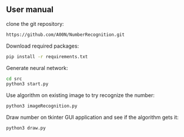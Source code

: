 ## User manual

clone the git repository:
```bash
https://github.com/A00N/NumberRecognition.git
```

Download required packages:
```bash
pip install -r requirements.txt
```

Generate neural network:
```bash
cd src
python3 start.py
```

Use algorithm on existing image to try recognize the number:
```bash
python3 imageRecognition.py
```
Draw number on tkinter GUI application and see if the algorithm gets it:
```bash
python3 draw.py
```
